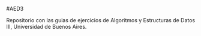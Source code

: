 #AED3

Repositorio con las guias de ejercicios de Algoritmos y Estructuras de Datos III, Universidad de Buenos Aires.